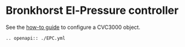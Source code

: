 # Bronkhorst El-Pressure controller
See the [how-to guide](../../devices/sensors/MFC.md) to configure a CVC3000 object.

```{eval-rst}
.. openapi:: ./EPC.yml
```
